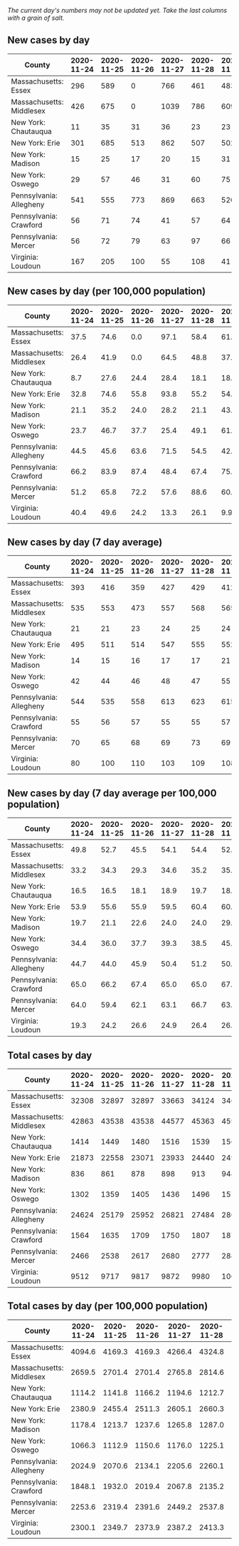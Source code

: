 _The current day's numbers may not be updated yet. Take the last columns with a grain of salt._
## New cases by day

| County | 2020-11-24 | 2020-11-25 | 2020-11-26 | 2020-11-27 | 2020-11-28 | 2020-11-29 | 2020-11-30 |
| --- | --- | --- | --- | --- | --- | --- | --- |
| Massachusetts: Essex | 296 | 589 | 0 | 766 | 461 | 483 |  |
| Massachusetts: Middlesex | 426 | 675 | 0 | 1039 | 786 | 609 |  |
| New York: Chautauqua | 11 | 35 | 31 | 36 | 23 | 23 | 18 |
| New York: Erie | 301 | 685 | 513 | 862 | 507 | 502 | 485 |
| New York: Madison | 15 | 25 | 17 | 20 | 15 | 31 | 7 |
| New York: Oswego | 29 | 57 | 46 | 31 | 60 | 75 | 54 |
| Pennsylvania: Allegheny | 541 | 555 | 773 | 869 | 663 | 520 | 400 |
| Pennsylvania: Crawford | 56 | 71 | 74 | 41 | 57 | 64 | 49 |
| Pennsylvania: Mercer | 56 | 72 | 79 | 63 | 97 | 66 | 42 |
| Virginia: Loudoun | 167 | 205 | 100 | 55 | 108 | 41 | 28 |

## New cases by day (per 100,000 population)

| County | 2020-11-24 | 2020-11-25 | 2020-11-26 | 2020-11-27 | 2020-11-28 | 2020-11-29 | 2020-11-30 |
| --- | --- | --- | --- | --- | --- | --- | --- |
| Massachusetts: Essex | 37.5 | 74.6 | 0.0 | 97.1 | 58.4 | 61.2 |  |
| Massachusetts: Middlesex | 26.4 | 41.9 | 0.0 | 64.5 | 48.8 | 37.8 |  |
| New York: Chautauqua | 8.7 | 27.6 | 24.4 | 28.4 | 18.1 | 18.1 | 14.2 |
| New York: Erie | 32.8 | 74.6 | 55.8 | 93.8 | 55.2 | 54.6 | 52.8 |
| New York: Madison | 21.1 | 35.2 | 24.0 | 28.2 | 21.1 | 43.7 | 9.9 |
| New York: Oswego | 23.7 | 46.7 | 37.7 | 25.4 | 49.1 | 61.4 | 44.2 |
| Pennsylvania: Allegheny | 44.5 | 45.6 | 63.6 | 71.5 | 54.5 | 42.8 | 32.9 |
| Pennsylvania: Crawford | 66.2 | 83.9 | 87.4 | 48.4 | 67.4 | 75.6 | 57.9 |
| Pennsylvania: Mercer | 51.2 | 65.8 | 72.2 | 57.6 | 88.6 | 60.3 | 38.4 |
| Virginia: Loudoun | 40.4 | 49.6 | 24.2 | 13.3 | 26.1 | 9.9 | 6.8 |

## New cases by day (7 day average)

| County | 2020-11-24 | 2020-11-25 | 2020-11-26 | 2020-11-27 | 2020-11-28 | 2020-11-29 | 2020-11-30 |
| --- | --- | --- | --- | --- | --- | --- | --- |
| Massachusetts: Essex | 393 | 416 | 359 | 427 | 429 | 412 |  |
| Massachusetts: Middlesex | 535 | 553 | 473 | 557 | 568 | 565 |  |
| New York: Chautauqua | 21 | 21 | 23 | 24 | 25 | 24 | 25 |
| New York: Erie | 495 | 511 | 514 | 547 | 555 | 552 | 551 |
| New York: Madison | 14 | 15 | 16 | 17 | 17 | 21 | 19 |
| New York: Oswego | 42 | 44 | 46 | 48 | 47 | 55 | 50 |
| Pennsylvania: Allegheny | 544 | 535 | 558 | 613 | 623 | 615 | 617 |
| Pennsylvania: Crawford | 55 | 56 | 57 | 55 | 55 | 57 | 59 |
| Pennsylvania: Mercer | 70 | 65 | 68 | 69 | 73 | 69 | 68 |
| Virginia: Loudoun | 80 | 100 | 110 | 103 | 109 | 108 | 101 |

## New cases by day (7 day average per 100,000 population)

| County | 2020-11-24 | 2020-11-25 | 2020-11-26 | 2020-11-27 | 2020-11-28 | 2020-11-29 | 2020-11-30 |
| --- | --- | --- | --- | --- | --- | --- | --- |
| Massachusetts: Essex | 49.8 | 52.7 | 45.5 | 54.1 | 54.4 | 52.2 |  |
| Massachusetts: Middlesex | 33.2 | 34.3 | 29.3 | 34.6 | 35.2 | 35.1 |  |
| New York: Chautauqua | 16.5 | 16.5 | 18.1 | 18.9 | 19.7 | 18.9 | 19.7 |
| New York: Erie | 53.9 | 55.6 | 55.9 | 59.5 | 60.4 | 60.1 | 60.0 |
| New York: Madison | 19.7 | 21.1 | 22.6 | 24.0 | 24.0 | 29.6 | 26.8 |
| New York: Oswego | 34.4 | 36.0 | 37.7 | 39.3 | 38.5 | 45.0 | 40.9 |
| Pennsylvania: Allegheny | 44.7 | 44.0 | 45.9 | 50.4 | 51.2 | 50.6 | 50.7 |
| Pennsylvania: Crawford | 65.0 | 66.2 | 67.4 | 65.0 | 65.0 | 67.4 | 69.7 |
| Pennsylvania: Mercer | 64.0 | 59.4 | 62.1 | 63.1 | 66.7 | 63.1 | 62.1 |
| Virginia: Loudoun | 19.3 | 24.2 | 26.6 | 24.9 | 26.4 | 26.1 | 24.4 |

## Total cases by day

| County | 2020-11-24 | 2020-11-25 | 2020-11-26 | 2020-11-27 | 2020-11-28 | 2020-11-29 | 2020-11-30 |
| --- | --- | --- | --- | --- | --- | --- | --- |
| Massachusetts: Essex | 32308 | 32897 | 32897 | 33663 | 34124 | 34607 |  |
| Massachusetts: Middlesex | 42863 | 43538 | 43538 | 44577 | 45363 | 45972 |  |
| New York: Chautauqua | 1414 | 1449 | 1480 | 1516 | 1539 | 1562 | 1580 |
| New York: Erie | 21873 | 22558 | 23071 | 23933 | 24440 | 24942 | 25427 |
| New York: Madison | 836 | 861 | 878 | 898 | 913 | 944 | 951 |
| New York: Oswego | 1302 | 1359 | 1405 | 1436 | 1496 | 1571 | 1625 |
| Pennsylvania: Allegheny | 24624 | 25179 | 25952 | 26821 | 27484 | 28004 | 28404 |
| Pennsylvania: Crawford | 1564 | 1635 | 1709 | 1750 | 1807 | 1871 | 1920 |
| Pennsylvania: Mercer | 2466 | 2538 | 2617 | 2680 | 2777 | 2843 | 2885 |
| Virginia: Loudoun | 9512 | 9717 | 9817 | 9872 | 9980 | 10021 | 10049 |

## Total cases by day (per 100,000 population)

| County | 2020-11-24 | 2020-11-25 | 2020-11-26 | 2020-11-27 | 2020-11-28 | 2020-11-29 | 2020-11-30 |
| --- | --- | --- | --- | --- | --- | --- | --- |
| Massachusetts: Essex | 4094.6 | 4169.3 | 4169.3 | 4266.4 | 4324.8 | 4386.0 |  |
| Massachusetts: Middlesex | 2659.5 | 2701.4 | 2701.4 | 2765.8 | 2814.6 | 2852.4 |  |
| New York: Chautauqua | 1114.2 | 1141.8 | 1166.2 | 1194.6 | 1212.7 | 1230.9 | 1245.0 |
| New York: Erie | 2380.9 | 2455.4 | 2511.3 | 2605.1 | 2660.3 | 2714.9 | 2767.7 |
| New York: Madison | 1178.4 | 1213.7 | 1237.6 | 1265.8 | 1287.0 | 1330.7 | 1340.6 |
| New York: Oswego | 1066.3 | 1112.9 | 1150.6 | 1176.0 | 1225.1 | 1286.6 | 1330.8 |
| Pennsylvania: Allegheny | 2024.9 | 2070.6 | 2134.1 | 2205.6 | 2260.1 | 2302.9 | 2335.8 |
| Pennsylvania: Crawford | 1848.1 | 1932.0 | 2019.4 | 2067.8 | 2135.2 | 2210.8 | 2268.7 |
| Pennsylvania: Mercer | 2253.6 | 2319.4 | 2391.6 | 2449.2 | 2537.8 | 2598.2 | 2636.5 |
| Virginia: Loudoun | 2300.1 | 2349.7 | 2373.9 | 2387.2 | 2413.3 | 2423.2 | 2430.0 |
